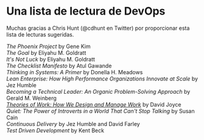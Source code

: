 # Una lista de lectura de DevOps
Muchas gracias a Chris Hunt (@cdhunt en Twitter) por proporcionar esta lista de lecturas sugeridas.

*The Phoenix Project* by Gene Kim  
*The Goal* by Eliyahu M. Goldratt  
*It's Not Luck* by Eliyahu M. Goldratt  
*The Checklist Manifesto* by Atul Gawande  
*Thinking in Systems: A Primer* by Donella H. Meadows  
*Lean Enterprise: How High Performance Organizations Innovate at Scale* by Jez Humble  
*Becoming a Technical Leader: An Organic Problem-Solving Approach* by Gerald M. Weinberg  
*[Theories of Work: How We Design and Manage Work](http://www.theoriesofwork.com/)* by David Joyce  
*Quiet: The Power of Introverts in a World That Can't Stop Talking* by Susan Cain  
*Continuous Delivery* by Jez Humble and David Farley  
*Test Driven Development* by Kent Beck
  

